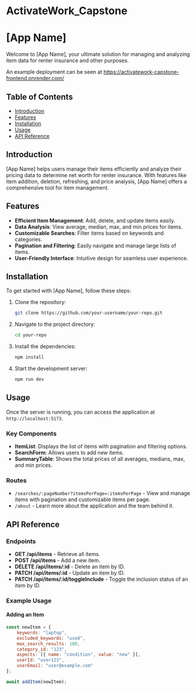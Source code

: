 # ActivateWork_Capstone

# [App Name]

Welcome to [App Name], your ultimate solution for managing and analyzing item data for renter insurance and other purposes.

An example deployment can be seen at https://activatework-capstone-frontend.onrender.com/

## Table of Contents
- [Introduction](#introduction)
- [Features](#features)
- [Installation](#installation)
- [Usage](#usage)
- [API Reference](#api-reference)


## Introduction
[App Name] helps users manage their items efficiently and analyze their pricing data to determine net worth for renter insurance. With features like item addition, deletion, refreshing, and price analysis, [App Name] offers a comprehensive tool for item management.

## Features
- **Efficient Item Management**: Add, delete, and update items easily.
- **Data Analysis**: View average, median, max, and min prices for items.
- **Customizable Searches**: Filter items based on keywords and categories.
- **Pagination and Filtering**: Easily navigate and manage large lists of items.
- **User-Friendly Interface**: Intuitive design for seamless user experience.

## Installation
To get started with [App Name], follow these steps:

1. Clone the repository:
    ```bash
    git clone https://github.com/your-username/your-repo.git
    ```
2. Navigate to the project directory:
    ```bash
    cd your-repo
    ```
3. Install the dependencies:
    ```bash
    npm install
    ```
4. Start the development server:
    ```bash
    npm run dev
    ```

## Usage
Once the server is running, you can access the application at `http://localhost:5173`.

### Key Components
- **ItemList**: Displays the list of items with pagination and filtering options.
- **SearchForm**: Allows users to add new items.
- **SummaryTable**: Shows the total prices of all averages, medians, max, and min prices.

### Routes
- `/searches/:pageNumber?itemsPerPage=:itemsPerPage` - View and manage items with pagination and customizable items per page.
- `/about` - Learn more about the application and the team behind it.

## API Reference
### Endpoints
- **GET /api/items** - Retrieve all items.
- **POST /api/items** - Add a new item.
- **DELETE /api/items/:id** - Delete an item by ID.
- **PATCH /api/items/:id** - Update an item by ID.
- **PATCH /api/items/:id/toggleInclude** - Toggle the inclusion status of an item by ID.

### Example Usage
#### Adding an Item
```javascript
const newItem = {
    keywords: "laptop",
    excluded_keywords: "used",
    max_search_results: 100,
    category_id: "123",
    aspects: [{ name: "condition", value: "new" }],
    userId: "user123",
    userEmail: "user@example.com"
};

await addItem(newItem);
